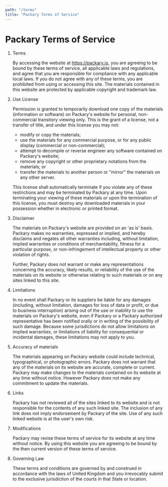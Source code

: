 ```yaml
---
path: "/terms"
title: "Packary Terms of Service"
---
```


# Packary Terms of Service

1. Terms

    By accessing the website at https://packary.io, you are agreeing to be bound by these terms of service, all applicable
laws and regulations, and agree that you are responsible for compliance with any applicable local laws. If you do not
agree with any of these terms, you are prohibited from using or accessing this site. The materials contained in this
website are protected by applicable copyright and trademark law.

2. Use License

    Permission is granted to temporarily download one copy of the materials (information or software) on Packary's website
for personal, non-commercial transitory viewing only. This is the grant of a license, not a transfer of title, and under
this license you may not:

    * modify or copy the materials;
    * use the materials for any commercial purpose, or for any public display (commercial or non-commercial);
    * attempt to decompile or reverse engineer any software contained on Packary's website;
    * remove any copyright or other proprietary notations from the materials; or
    * transfer the materials to another person or "mirror" the materials on any other server.

    This license shall automatically terminate if you violate any of these restrictions and may be terminated by Packary at
any time. Upon terminating your viewing of these materials or upon the termination of this license, you must destroy any
downloaded materials in your possession whether in electronic or printed format.


3. Disclaimer

    The materials on Packary's website are provided on an 'as is' basis. Packary makes no warranties, expressed or implied,
and hereby disclaims and negates all other warranties including, without limitation, implied warranties or conditions of
merchantability, fitness for a particular purpose, or non-infringement of intellectual property or other violation of
rights.

    Further, Packary does not warrant or make any representations concerning the accuracy, likely results, or
reliability of the use of the materials on its website or otherwise relating to such materials or on any sites linked
to this site.


4. Limitations

    In no event shall Packary or its suppliers be liable for any damages (including, without limitation, damages for loss of
data or profit, or due to business interruption) arising out of the use or inability to use the materials on Packary's
website, even if Packary or a Packary authorized representative has been notified orally or in writing of the
possibility of such damage. Because some jurisdictions do not allow limitations on implied warranties, or limitations
of liability for consequential or incidental damages, these limitations may not apply to you.

5. Accuracy of materials

    The materials appearing on Packary website could include technical, typographical, or photographic errors. Packary does
not warrant that any of the materials on its website are accurate, complete or current. Packary may make changes to the
materials contained on its website at any time without notice. However Packary does not make any commitment to update
the materials.

6. Links

    Packary has not reviewed all of the sites linked to its website and is not responsible for the contents of any such
linked site. The inclusion of any link does not imply endorsement by Packary of the site. Use of any such linked website
is at the user's own risk.

7. Modifications

    Packary may revise these terms of service for its website at any time without notice. By using this website you are
agreeing to be bound by the then current version of these terms of service.

8. Governing Law

    These terms and conditions are governed by and construed in accordance with the laws of United Kingdom and you
irrevocably submit to the exclusive jurisdiction of the courts in that State or location.